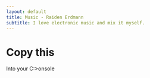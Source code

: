 ```yaml
---
layout: default
title: Music - Raiden Erdmann
subtitle: I love electronic music and mix it myself.
---
```

# Copy this
<div id="content"></div>
<p>Into your C:>onsole</p>
<script>
  async function onLoad() {
    let params = new URLSearchParams(location.search);
    document.getElementById("content").innerHTML = params.get("id");
  }
</script>
